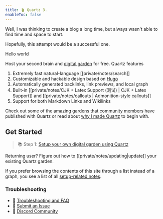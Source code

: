 ```yaml
---
title: 🪴 Quartz 3.
enableToc: false
---
```


Well, I was thinking to create a blog a long time, but always wasn't able to find time and space to start.

Hopefully, this attempt would be a successful one.

Hello world

Host your second brain and [digital garden](https://jzhao.xyz/posts/networked-thought) for free. Quartz features

1. Extremely fast natural-language [[private/notes/search]]
2. Customizable and hackable design based on [Hugo](https://gohugo.io/)
3. Automatically generated backlinks, link previews, and local graph
4. Built-in [[private/notes/CJK + Latex Support (测试) | CJK + Latex Support]] and [[private/notes/callouts | Admonition-style callouts]]
5. Support for both Markdown Links and Wikilinks

Check out some of the [amazing gardens that community members](private/notes/showcase.md) have published with Quartz or read about [why I made Quartz](private/notes/philosophy.md) to begin with.

## Get Started
> 📚 Step 1: [Setup your own digital garden using Quartz](private/notes/setup.md)

Returning user? Figure out how to [[private/notes/updating|update]] your existing Quartz garden.

If you prefer browsing the contents of this site through a list instead of a graph, you see a list of all [setup-related notes](/tags/setup).

### Troubleshooting
- 🚧 [Troubleshooting and FAQ](private/notes/troubleshooting.md)
- 🐛 [Submit an Issue](https://github.com/jackyzha0/quartz/issues)
- 👀 [Discord Community](https://discord.gg/cRFFHYye7t)

